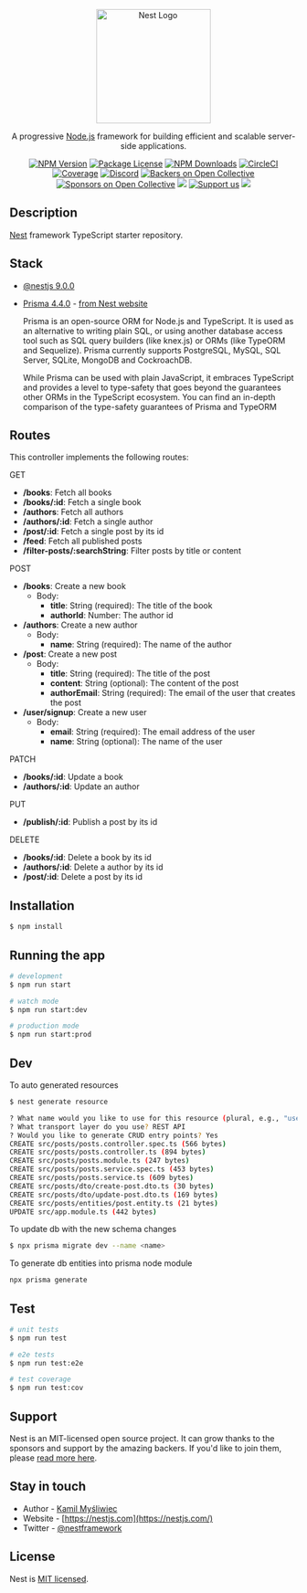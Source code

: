 <p align="center">
  <a href="http://nestjs.com/" target="blank"><img src="https://nestjs.com/img/logo-small.svg" width="200" alt="Nest Logo" /></a>
</p>

[circleci-image]: https://img.shields.io/circleci/build/github/nestjs/nest/master?token=abc123def456
[circleci-url]: https://circleci.com/gh/nestjs/nest

  <p align="center">A progressive <a href="http://nodejs.org" target="_blank">Node.js</a> framework for building efficient and scalable server-side applications.</p>
    <p align="center">
<a href="https://www.npmjs.com/~nestjscore" target="_blank"><img src="https://img.shields.io/npm/v/@nestjs/core.svg" alt="NPM Version" /></a>
<a href="https://www.npmjs.com/~nestjscore" target="_blank"><img src="https://img.shields.io/npm/l/@nestjs/core.svg" alt="Package License" /></a>
<a href="https://www.npmjs.com/~nestjscore" target="_blank"><img src="https://img.shields.io/npm/dm/@nestjs/common.svg" alt="NPM Downloads" /></a>
<a href="https://circleci.com/gh/nestjs/nest" target="_blank"><img src="https://img.shields.io/circleci/build/github/nestjs/nest/master" alt="CircleCI" /></a>
<a href="https://coveralls.io/github/nestjs/nest?branch=master" target="_blank"><img src="https://coveralls.io/repos/github/nestjs/nest/badge.svg?branch=master#9" alt="Coverage" /></a>
<a href="https://discord.gg/G7Qnnhy" target="_blank"><img src="https://img.shields.io/badge/discord-online-brightgreen.svg" alt="Discord"/></a>
<a href="https://opencollective.com/nest#backer" target="_blank"><img src="https://opencollective.com/nest/backers/badge.svg" alt="Backers on Open Collective" /></a>
<a href="https://opencollective.com/nest#sponsor" target="_blank"><img src="https://opencollective.com/nest/sponsors/badge.svg" alt="Sponsors on Open Collective" /></a>
  <a href="https://paypal.me/kamilmysliwiec" target="_blank"><img src="https://img.shields.io/badge/Donate-PayPal-ff3f59.svg"/></a>
    <a href="https://opencollective.com/nest#sponsor"  target="_blank"><img src="https://img.shields.io/badge/Support%20us-Open%20Collective-41B883.svg" alt="Support us"></a>
  <a href="https://twitter.com/nestframework" target="_blank"><img src="https://img.shields.io/twitter/follow/nestframework.svg?style=social&label=Follow"></a>
</p>
  <!--[![Backers on Open Collective](https://opencollective.com/nest/backers/badge.svg)](https://opencollective.com/nest#backer)
  [![Sponsors on Open Collective](https://opencollective.com/nest/sponsors/badge.svg)](https://opencollective.com/nest#sponsor)-->

## Description

[Nest](https://github.com/nestjs/nest) framework TypeScript starter repository.


## Stack

* [@nestjs 9.0.0](https://github.com/nestjs/nest)
* [Prisma 4.4.0](https://www.prisma.io/) - [from Nest website](https://docs.nestjs.com/recipes/prisma)
   
   Prisma is an open-source ORM for Node.js and TypeScript. It is used as an alternative to writing plain SQL, or using another database access tool such as SQL query builders (like knex.js) or ORMs (like TypeORM and Sequelize). Prisma currently supports PostgreSQL, MySQL, SQL Server, SQLite, MongoDB and CockroachDB.

   While Prisma can be used with plain JavaScript, it embraces TypeScript and provides a level to type-safety that goes beyond the guarantees other ORMs in the TypeScript ecosystem. You can find an in-depth comparison of the type-safety guarantees of Prisma and TypeORM

## Routes

This controller implements the following routes:

GET
* **/books**: Fetch all books
* **/books/:id**: Fetch a single book
* **/authors**: Fetch all authors
* **/authors/:id**: Fetch a single author
* **/post/:id**: Fetch a single post by its id
* **/feed**: Fetch all published posts
* **/filter-posts/:searchString**: Filter posts by title or content

POST
* **/books**: Create a new book
  * Body:
    * **title**: String (required): The title of the book
    * **authorId**: Number: The author id
* **/authors**: Create a new author
  * Body:
    * **name**: String (required): The name of the author
* **/post**: Create a new post
  * Body:
    * **title**: String (required): The title of the post
    * **content**: String (optional): The content of the post
    * **authorEmail**: String (required): The email of the user that creates the post
* **/user/signup**: Create a new user
  * Body:
    * **email**: String (required): The email address of the user
    * **name**: String (optional): The name of the user

PATCH
* **/books/:id**: Update a book
* **/authors/:id**: Update an author

PUT
* **/publish/:id**: Publish a post by its id

DELETE
* **/books/:id**: Delete a book by its id
* **/authors/:id**: Delete a author by its id
* **/post/:id**: Delete a post by its id


## Installation

```bash
$ npm install
```

## Running the app

```bash
# development
$ npm run start

# watch mode
$ npm run start:dev

# production mode
$ npm run start:prod
```

## Dev

To auto generated resources

```bash
$ nest generate resource

? What name would you like to use for this resource (plural, e.g., "users")? posts
? What transport layer do you use? REST API
? Would you like to generate CRUD entry points? Yes
CREATE src/posts/posts.controller.spec.ts (566 bytes)
CREATE src/posts/posts.controller.ts (894 bytes)
CREATE src/posts/posts.module.ts (247 bytes)
CREATE src/posts/posts.service.spec.ts (453 bytes)
CREATE src/posts/posts.service.ts (609 bytes)
CREATE src/posts/dto/create-post.dto.ts (30 bytes)
CREATE src/posts/dto/update-post.dto.ts (169 bytes)
CREATE src/posts/entities/post.entity.ts (21 bytes)
UPDATE src/app.module.ts (442 bytes)
```

To update db with the new schema changes

```bash
$ npx prisma migrate dev --name <name>
```

To generate db entities into prisma node module

```bash
npx prisma generate
```

## Test

```bash
# unit tests
$ npm run test

# e2e tests
$ npm run test:e2e

# test coverage
$ npm run test:cov
```

## Support

Nest is an MIT-licensed open source project. It can grow thanks to the sponsors and support by the amazing backers. If you'd like to join them, please [read more here](https://docs.nestjs.com/support).

## Stay in touch

- Author - [Kamil Myśliwiec](https://kamilmysliwiec.com)
- Website - [https://nestjs.com](https://nestjs.com/)
- Twitter - [@nestframework](https://twitter.com/nestframework)

## License

Nest is [MIT licensed](LICENSE).
